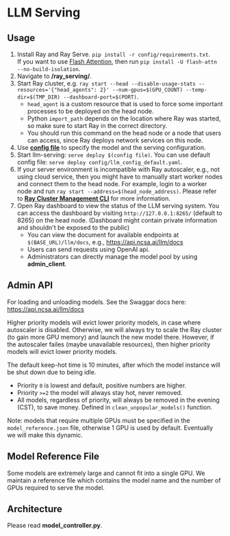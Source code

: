 # LLM Serving

## Usage

1. Install Ray and Ray Serve. `pip install -r config/requirements.txt`.  
If you want to use [Flash Attention](https://github.com/Dao-AILab/flash-attention), then run `pip install -U flash-attn --no-build-isolation`.
1. Navigate to **/ray_serving/**.
1. Start Ray cluster, e.g. `ray start --head --disable-usage-stats --resources='{"head_agents": 2}' --num-gpus=$(GPU_COUNT) --temp-dir=$(TMP_DIR) --dashboard-port=$(PORT)`.  
    - `head_agent` is a custom resource that is used to force some important processes to be deployed on the head node.
    - Python `import_path` depends on the location where Ray was started, so make sure to start Ray in the correct directory.
    - You should run this command on the head node or a node that users can access, since Ray deploys network services on this node.
1. Use [**config file**](https://docs.ray.io/en/latest/serve/production-guide/config.html#serve-in-production-config-file) to specify the model and the serving configuration.
1. Start llm-serving: `serve deploy $(config file)`. You can use default config file: `serve deploy config/llm_config_default.yaml`.
1. If your server environment is incompatible with Ray autoscaler, e.g., not using cloud service, then you might have to manually start worker nodes and connect them to the head node. For example, login to a worker node and run `ray start --address=$(head_node_address)`. Please refer to [**Ray Cluster Management CLI**](https://docs.ray.io/en/latest/cluster/cli.html) for more information.
1. Open Ray dashboard to view the status of the LLM serving system. You can access the dashboard by visiting `http://127.0.0.1:8265/` (default to 8265) on the head node. (Dashboard might contain private information and shouldn't be exposed to the public)
    - You can view the document for available endpoints at `$(BASE_URL)/llm/docs`, e.g., <https://api.ncsa.ai/llm/docs>
    - Users can send requests using OpenAI api.
    - Administrators can directly manage the model pool by using **admin_client**.

## Admin API
For loading and unloading models. 
See the Swaggar docs here: https://api.ncsa.ai/llm/docs

Higher priority models will evict lower priority models, in case where autoscaler is disabled. Otherwise, we will always try to scale the Ray cluster (to gain more GPU memory) and launch the new model there. However, if the autoscaler failes (maybe unavailable resources), then higher priority models will evict lower priority models.

The default keep-hot time is 10 minutes, after which the model instance will be shut down due to being idle.

* Priority `0` is lowest and default, positive numbers are higher.
* Priority `>=2` the model will always stay hot, never removed.
* All models, regardless of priority, will always be removed in the evening (CST), to save money. Defined in `clean_unpopular_models()` function.

Note: models that require multiple GPUs must be specified in the `model_reference.json` file, otherwise 1 GPU is used by default. Eventually we will make this dynamic.

## Model Reference File

Some models are extremely large and cannot fit into a single GPU. We maintain a reference file which contains the model name and the number of GPUs required to serve the model.

## Architecture

Please read **model_controller.py**.
